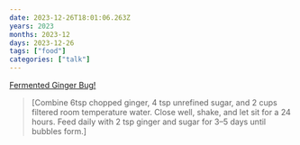 ```yaml
---
date: 2023-12-26T18:01:06.263Z
years: 2023
months: 2023-12
days: 2023-12-26
tags: ["food"]
categories: ["talk"]
---
```

[Fermented Ginger Bug!](https://www.instagram.com/reel/CzbywQercEr/)

> [Combine 6tsp chopped ginger, 4 tsp unrefined sugar, and 2 cups filtered room temperature water. Close well, shake, and let sit for a 24 hours. Feed daily with 2 tsp ginger and sugar for 3–5 days until bubbles form.]
